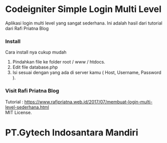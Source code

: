 # Codeigniter Simple Login Multi Level
Aplikasi login multi level yang sangat sederhana.
Ini adalah hasil dari tutorial dari Rafi Priatna Blog

### Install
Cara install nya cukup mudah
1. Pindahkan file ke folder root / www / htdocs.
2. Edit file database.php
3. Isi sesuai dengan yang ada di server kamu ( Host, Username, Password ).

### Visit Rafi Priatna Blog
Tutorial : https://www.rafipriatna.web.id/2017/07/membuat-login-multi-level-sederhana.html </br>
MIT License.
# PT.Gytech Indosantara Mandiri
